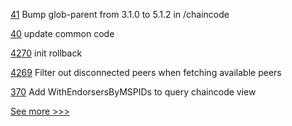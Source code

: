 
[41](https://github.com/hyperledger-labs/karma-charity-platform/pull/41) Bump glob-parent from 3.1.0 to 5.1.2 in /chaincode

[40](https://github.com/hyperledger-labs/karma-charity-platform/pull/40) update common code

[4270](https://github.com/hyperledger/besu/pull/4270) init rollback

[4269](https://github.com/hyperledger/besu/pull/4269) Filter out disconnected peers when fetching available peers

[370](https://github.com/hyperledger-labs/fabric-smart-client/pull/370) Add WithEndorsersByMSPIDs to query chaincode view


[See more >>>](https://start-here.hyperledger.org/pull-requests)
